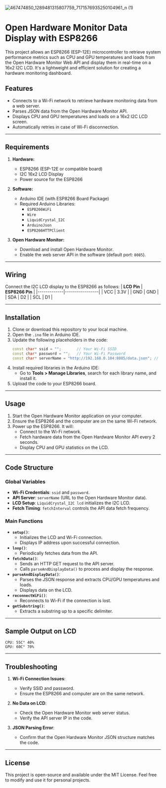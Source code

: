 
![467474850_1289481315807759_7171576935250104961_n (1)](https://github.com/user-attachments/assets/8b401bf4-db41-439b-a5dc-1e9ee1dc0de2)

# Open Hardware Monitor Data Display with ESP8266

This project allows an ESP8266 (ESP-12E) microcontroller to retrieve system performance metrics such as CPU and GPU temperatures and loads from the Open Hardware Monitor Web API and display them in real-time on a 16x2 I2C LCD. It's a lightweight and efficient solution for creating a hardware monitoring dashboard.


## Features
- Connects to a Wi-Fi network to retrieve hardware monitoring data from a web server.
- Parses JSON data from the Open Hardware Monitor API.
- Displays CPU and GPU temperatures and loads on a 16x2 I2C LCD screen.
- Automatically retries in case of Wi-Fi disconnection.

---

## Requirements
1. **Hardware:**
   - ESP8266 (ESP-12E or compatible board)
   - I2C 16x2 LCD Display
   - Power source for the ESP8266

2. **Software:**
   - Arduino IDE (with ESP8266 Board Package)
   - Required Arduino Libraries:
     - `ESP8266WiFi`
     - `Wire`
     - `LiquidCrystal_I2C`
     - `ArduinoJson`
     - `ESP8266HTTPClient`

3. **Open Hardware Monitor:**
   - Download and install Open Hardware Monitor.
   - Enable the web server API in the software (default port: `8085`).

---

## Wiring
Connect the I2C LCD display to the ESP8266 as follows:
| **LCD Pin** | **ESP8266 Pin** |
|-------------|-----------------|
| VCC         | 3.3V           |
| GND         | GND            |
| SDA         | D2             |
| SCL         | D1             |

---

## Installation
1. Clone or download this repository to your local machine.
2. Open the `.ino` file in Arduino IDE.
3. Update the following placeholders in the code:
   ```cpp
   const char* ssid = "";       // Your Wi-Fi SSID
   const char* password = "";   // Your Wi-Fi Password
   const char* serverName = "http://192.168.0.104:8085/data.json"; // Replace with your Open Hardware Monitor server IP
   ```
4. Install required libraries in the Arduino IDE:
   - Go to **Tools > Manage Libraries**, search for each library name, and install it.
5. Upload the code to your ESP8266 board.

---

## Usage
1. Start the Open Hardware Monitor application on your computer.
2. Ensure the ESP8266 and the computer are on the same Wi-Fi network.
3. Power up the ESP8266. It will:
   - Connect to the Wi-Fi network.
   - Fetch hardware data from the Open Hardware Monitor API every 2 seconds.
   - Display CPU and GPU statistics on the LCD.

---

## Code Structure
### Global Variables
- **Wi-Fi Credentials**: `ssid` and `password`.
- **API Server**: `serverName` (URL to the Open Hardware Monitor data).
- **LCD Setup**: `LiquidCrystal_I2C lcd` initializes the I2C LCD.
- **Fetch Timing**: `fetchInterval` controls the API data fetch frequency.

### Main Functions
- **`setup()`**: 
  - Initializes the LCD and Wi-Fi connection.
  - Displays IP address upon successful connection.
- **`loop()`**: 
  - Periodically fetches data from the API.
- **`fetchData()`**:
  - Sends an HTTP GET request to the API server.
  - Calls `parseAndDisplayData()` to process and display the response.
- **`parseAndDisplayData()`**:
  - Parses the JSON response and extracts CPU/GPU temperatures and loads.
  - Displays data on the LCD.
- **`reconnectWiFi()`**:
  - Reconnects to Wi-Fi if the connection is lost.
- **`getSubstring()`**:
  - Extracts a substring up to a specific delimiter.

---

## Sample Output on LCD
```
CPU: 55C° 40%
GPU: 60C° 70%
```

---

## Troubleshooting
1. **Wi-Fi Connection Issues**:
   - Verify SSID and password.
   - Ensure the ESP8266 and computer are on the same network.

2. **No Data on LCD**:
   - Check the Open Hardware Monitor web server status.
   - Verify the API server IP in the code.

3. **JSON Parsing Error**:
   - Confirm that the Open Hardware Monitor JSON structure matches the code.

---

## License
This project is open-source and available under the MIT License. Feel free to modify and use it for personal projects.
